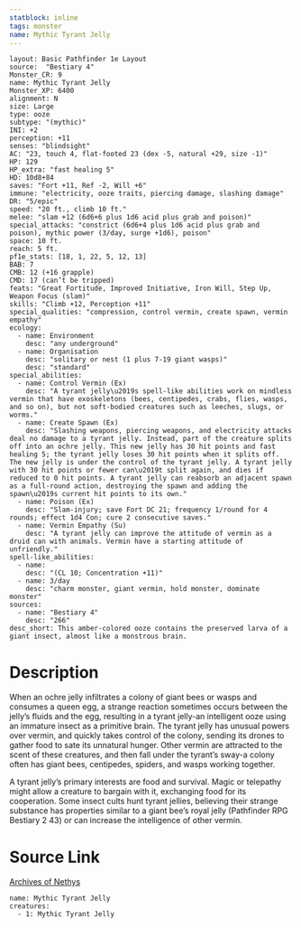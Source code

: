 ```yaml
---
statblock: inline
tags: monster
name: Mythic Tyrant Jelly
---
```

```statblock
layout: Basic Pathfinder 1e Layout
source:  "Bestiary 4"
Monster_CR: 9
name: Mythic Tyrant Jelly
Monster_XP: 6400
alignment: N
size: Large
type: ooze
subtype: "(mythic)"
INI: +2
perception: +11
senses: "blindsight"
AC: "23, touch 4, flat-footed 23 (dex -5, natural +29, size -1)"
HP: 129
HP_extra: "fast healing 5"
HD: 10d8+84
saves: "Fort +11, Ref -2, Will +6"
immune: "electricity, ooze traits, piercing damage, slashing damage"
DR: "5/epic"
speed: "20 ft., climb 10 ft."
melee: "slam +12 (6d6+6 plus 1d6 acid plus grab and poison)"
special_attacks: "constrict (6d6+4 plus 1d6 acid plus grab and poison), mythic power (3/day, surge +1d6), poison"
space: 10 ft.
reach: 5 ft.
pf1e_stats: [18, 1, 22, 5, 12, 13]
BAB: 7
CMB: 12 (+16 grapple)
CMD: 17 (can’t be tripped)
feats: "Great Fortitude, Improved Initiative, Iron Will, Step Up, Weapon Focus (slam)"
skills: "Climb +12, Perception +11"
special_qualities: "compression, control vermin, create spawn, vermin empathy"
ecology:
  - name: Environment
    desc: "any underground"
  - name: Organisation
    desc: "solitary or nest (1 plus 7-19 giant wasps)"
    desc: "standard"
special_abilities:
  - name: Control Vermin (Ex)
    desc: "A tyrant jelly\u2019s spell-like abilities work on mindless vermin that have exoskeletons (bees, centipedes, crabs, flies, wasps, and so on), but not soft-bodied creatures such as leeches, slugs, or worms."
  - name: Create Spawn (Ex)
    desc: "Slashing weapons, piercing weapons, and electricity attacks deal no damage to a tyrant jelly. Instead, part of the creature splits off into an ochre jelly. This new jelly has 30 hit points and fast healing 5; the tyrant jelly loses 30 hit points when it splits off. The new jelly is under the control of the tyrant jelly. A tyrant jelly with 30 hit points or fewer can\u2019t split again, and dies if reduced to 0 hit points. A tyrant jelly can reabsorb an adjacent spawn as a full-round action, destroying the spawn and adding the spawn\u2019s current hit points to its own."
  - name: Poison (Ex)
    desc: "Slam-injury; save Fort DC 21; frequency 1/round for 4 rounds; effect 1d4 Con; cure 2 consecutive saves."
  - name: Vermin Empathy (Su)
    desc: "A tyrant jelly can improve the attitude of vermin as a druid can with animals. Vermin have a starting attitude of unfriendly."
spell-like_abilities:
  - name:
    desc: "(CL 10; Concentration +11)"
  - name: 3/day
    desc: "charm monster, giant vermin, hold monster, dominate monster"
sources:
  - name: "Bestiary 4"
    desc: "266"
desc_short: This amber-colored ooze contains the preserved larva of a giant insect, almost like a monstrous brain.
```
# Description
When an ochre jelly infiltrates a colony of giant bees or wasps and consumes a queen egg, a strange reaction sometimes occurs between the jelly’s fluids and the egg, resulting in a tyrant jelly-an intelligent ooze using an immature insect as a primitive brain. The tyrant jelly has unusual powers over vermin, and quickly takes control of the colony, sending its drones to gather food to sate its unnatural hunger. Other vermin are attracted to the scent of these creatures, and then fall under the tyrant’s sway-a colony often has giant bees, centipedes, spiders, and wasps working together.

A tyrant jelly’s primary interests are food and survival. Magic or telepathy might allow a creature to bargain with it, exchanging food for its cooperation. Some insect cults hunt tyrant jellies, believing their strange substance has properties similar to a giant bee’s royal jelly (Pathfinder RPG Bestiary 2 43) or can increase the intelligence of other vermin.
# Source Link
[Archives of Nethys](https://aonprd.com/MythicMonsterDisplay.aspx?ItemName=Tyrant%20Jelly)
```encounter-table
name: Mythic Tyrant Jelly
creatures:
  - 1: Mythic Tyrant Jelly
```
